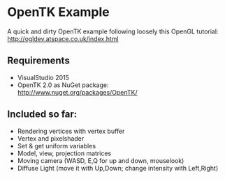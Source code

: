 # OpenTK Example
A quick and dirty OpenTK example following loosely this OpenGL tutorial: http://ogldev.atspace.co.uk/index.html

## Requirements
- VisualStudio 2015
- OpenTK 2.0 as NuGet package: http://www.nuget.org/packages/OpenTK/

## Included so far:
- Rendering vertices with vertex buffer
- Vertex and pixelshader
- Set & get uniform variables
- Model, view, projection matrices
- Moving camera (WASD, E,Q for up and down, mouselook)
- Diffuse Light (move it with Up,Down; change intensity with Left,Right)
